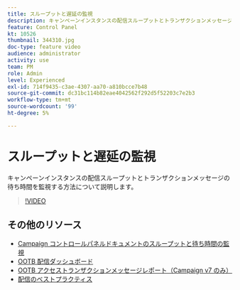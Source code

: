 ```yaml
---
title: スループットと遅延の監視
description: キャンペーンインスタンスの配信スループットとトランザクションメッセージの待ち時間を監視する方法について説明します。
feature: Control Panel
kt: 10526
thumbnail: 344310.jpg
doc-type: feature video
audience: administrator
activity: use
team: PM
role: Admin
level: Experienced
exl-id: 714f9435-c3ae-4307-aa70-a810bcce7b48
source-git-commit: dc31bc114b82eae4042562f292d5f52203c7e2b3
workflow-type: tm+mt
source-wordcount: '99'
ht-degree: 5%

---
```


# スループットと遅延の監視

キャンペーンインスタンスの配信スループットとトランザクションメッセージの待ち時間を監視する方法について説明します。

>[!VIDEO](https://video.tv.adobe.com/v/344310/?quality=12)

## その他のリソース

* [Campaign コントロールパネルドキュメントのスループットと待ち時間の監視](https://experienceleague.adobe.com/docs/control-panel/using/performance-monitoring/thoughputs-latencies.html?lang=en#)
* [OOTB 配信ダッシュボード](https://experienceleague.adobe.com/docs/campaign-classic/using/sending-messages/monitoring-deliveries/delivery-dashboard.html?lang=en)
* [OOTB アクセストランザクションメッセージレポート（Campaign v7 のみ）](https://experienceleague.adobe.com/docs/campaign-classic/using/transactional-messaging/reports/about-transactional-messaging-reports.html?lang=en)
* [配信のベストプラクティス](https://experienceleague.adobe.com/docs/campaign-standard/using/communication-channels/delivery-bestpractices/delivery-best-practices.html?lang=en)
